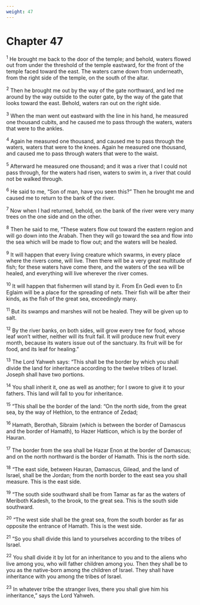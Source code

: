 ```yaml
---
weight: 47
---
```


# Chapter 47

<sup>1</sup> He brought me back to the door of the temple; and behold, waters flowed out from under the threshold of the temple eastward, for the front of the temple faced toward the east. The waters came down from underneath, from the right side of the temple, on the south of the altar. 

<sup>2</sup> Then he brought me out by the way of the gate northward, and led me around by the way outside to the outer gate, by the way of the gate that looks toward the east. Behold, waters ran out on the right side. 

<sup>3</sup> When the man went out eastward with the line in his hand, he measured one thousand cubits, and he caused me to pass through the waters, waters that were to the ankles. 

<sup>4</sup> Again he measured one thousand, and caused me to pass through the waters, waters that were to the knees. Again he measured one thousand, and caused me to pass through waters that were to the waist. 

<sup>5</sup> Afterward he measured one thousand; and it was a river that I could not pass through, for the waters had risen, waters to swim in, a river that could not be walked through. 

<sup>6</sup> He said to me, “Son of man, have you seen this?” Then he brought me and caused me to return to the bank of the river. 

<sup>7</sup> Now when I had returned, behold, on the bank of the river were very many trees on the one side and on the other. 

<sup>8</sup> Then he said to me, “These waters flow out toward the eastern region and will go down into the Arabah. Then they will go toward the sea and flow into the sea which will be made to flow out; and the waters will be healed. 

<sup>9</sup> It will happen that every living creature which swarms, in every place where the rivers come, will live. Then there will be a very great multitude of fish; for these waters have come there, and the waters of the sea will be healed, and everything will live wherever the river comes. 

<sup>10</sup> It will happen that fishermen will stand by it. From En Gedi even to En Eglaim will be a place for the spreading of nets. Their fish will be after their kinds, as the fish of the great sea, exceedingly many. 

<sup>11</sup> But its swamps and marshes will not be healed. They will be given up to salt. 

<sup>12</sup> By the river banks, on both sides, will grow every tree for food, whose leaf won’t wither, neither will its fruit fail. It will produce new fruit every month, because its waters issue out of the sanctuary. Its fruit will be for food, and its leaf for healing.” 

<sup>13</sup> The Lord Yahweh says: “This shall be the border by which you shall divide the land for inheritance according to the twelve tribes of Israel. Joseph shall have two portions. 

<sup>14</sup> You shall inherit it, one as well as another; for I swore to give it to your fathers. This land will fall to you for inheritance. 

<sup>15</sup> “This shall be the border of the land: “On the north side, from the great sea, by the way of Hethlon, to the entrance of Zedad; 

<sup>16</sup> Hamath, Berothah, Sibraim (which is between the border of Damascus and the border of Hamath), to Hazer Hatticon, which is by the border of Hauran. 

<sup>17</sup> The border from the sea shall be Hazar Enon at the border of Damascus; and on the north northward is the border of Hamath. This is the north side. 

<sup>18</sup> “The east side, between Hauran, Damascus, Gilead, and the land of Israel, shall be the Jordan; from the north border to the east sea you shall measure. This is the east side. 

<sup>19</sup> “The south side southward shall be from Tamar as far as the waters of Meriboth Kadesh, to the brook, to the great sea. This is the south side southward. 

<sup>20</sup> “The west side shall be the great sea, from the south border as far as opposite the entrance of Hamath. This is the west side. 

<sup>21</sup> “So you shall divide this land to yourselves according to the tribes of Israel. 

<sup>22</sup> You shall divide it by lot for an inheritance to you and to the aliens who live among you, who will father children among you. Then they shall be to you as the native-born among the children of Israel. They shall have inheritance with you among the tribes of Israel. 

<sup>23</sup> In whatever tribe the stranger lives, there you shall give him his inheritance,” says the Lord Yahweh. 


